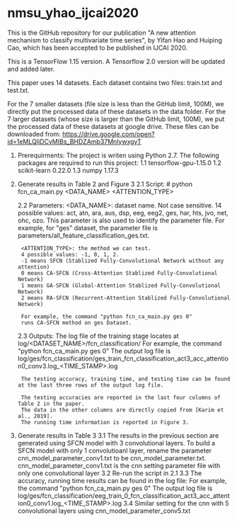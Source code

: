 # nmsu_yhao_ijcai2020
This is the GitHub repository for our publication "A new attention mechanism to classify multivariate time series", by Yifan Hao and Huiping Cao, which has been accepted to be published in IJCAI 2020. 

This is a TensorFlow 1.15 version. A Tensorflow 2.0 version will be updated and added later.

This paper uses 14 datasets. Each dataset contains two files: train.txt and test.txt.

For the 7 smaller datasets (file size is less than the GitHub limit, 100M), we directly put the processed data of these datasets in the data folder. 
For the 7 larger datasets (whose size is larger than the GitHub limit, 100M), we put the processed data of these datasets at google drive. These files can be downloaded from: https://drive.google.com/open?id=1eMLQIjDCvMIBs_BHDZAmb37MnlywxgyT

1. Prerequirments:
    The project is writen using Python 2.7. 
    The following packages are required to run this project:
    1.1 tensorflow-gpu-1.15.0
    1.2 scikit-learn 0.22.0
    1.3 numpy 1.17.3

2. Generate results in Table 2 and Figure 3
    2.1 Script:
        # python fcn_ca_main.py <DATA_NAME> <ATTENTION_TYPE>

    2.2 Parameters:
        <DATA_NAME>: dataset name. Not case sensitive. 
        14 possible values: act, atn, ara, aus, dsp, eeg, eeg2, ges, har, hts, jvo, net, ohc, ozo.
        This parameter is also used to identify the parameter file.
        For example, for "ges" dataset, the parameter file is 
        parameters/all_feature_classification_ges.txt. 

        <ATTENTION_TYPE>: the method we can test. 
        4 possible values: -1, 0, 1, 2.
        -1 means SFCN (Stablized Fully-Convolutional Network without any attention)
        0 means CA-SFCN (Cross-Attention Stablized Fully-Convolutional Network)
        1 means GA-SFCN (Global-Attention Stablized Fully-Convolutional Network)
        2 means RA-SFCN (Recurrent-Attention Stablized Fully-Convolutional Network)

        For example, the command "python fcn_ca_main.py ges 0"
        runs CA-SFCN method on ges Dataset.

    2.3 Outputs:
        The log file of the training stage locates at log/<DATASET_NAME>/fcn_classification/
        For example, the command "python fcn_ca_main.py ges 0"
        The output log file is
            log/ges/fcn_classification/ges_train_fcn_classification_act3_acc_attention0_conv3.log_<TIME_STAMP>.log

        The testing accuracy, training time, and testing time can be found at the last three rows of the output log file.

        The testing accuracies are reported in the last four columns of Table 2 in the paper. 
        The data in the other columns are directly copied from [Karim et al., 2019].
        The running time information is reported in Figure 3. 


3. Generate results in Table 3
    3.1 The results in the previous section are generated using SFCN model with 3 convolutional layers. 
        To build a SFCN model with only 1 convolutioanl layer, rename the parameter cnn_model_parameter_conv1.txt to be 
        cnn_model_parameter.txt.
        cnn_model_parameter_conv1.txt is the cnn setting parameter file with only one convolutional layer
    3.2 Re-run the script in 2.1
    3.3 The accuracy, running time results can be found in the log file: 
        For example, the command "python fcn_ca_main.py ges 0"
        The output log file is
        log/ges/fcn_classification/eeg_train_0_fcn_classification_act3_acc_attention0_conv1.log_<TIME_STAMP>.log
    3.4 Similar setting for the cnn with 5 convolutional layers using cnn_model_parameter_conv5.txt


